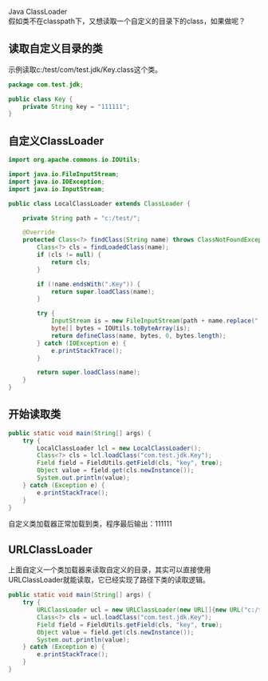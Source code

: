 Java ClassLoader<br />假如类不在classpath下，又想读取一个自定义的目录下的class，如果做呢？
<a name="STwtD"></a>
## 读取自定义目录的类
示例读取c:/test/com/test.jdk/Key.class这个类。
```java
package com.test.jdk;

public class Key {
    private String key = "111111";
}
```
<a name="ZMdeB"></a>
## 自定义ClassLoader
```java
import org.apache.commons.io.IOUtils;

import java.io.FileInputStream;
import java.io.IOException;
import java.io.InputStream;

public class LocalClassLoader extends ClassLoader {

    private String path = "c:/test/";

    @Override
    protected Class<?> findClass(String name) throws ClassNotFoundException {
        Class<?> cls = findLoadedClass(name);
        if (cls != null) {
            return cls;
        }

        if (!name.endsWith(".Key")) {
            return super.loadClass(name);
        }

        try {
            InputStream is = new FileInputStream(path + name.replace(".", "/") + ".class");
            byte[] bytes = IOUtils.toByteArray(is);
            return defineClass(name, bytes, 0, bytes.length);
        } catch (IOException e) {
            e.printStackTrace();
        }

        return super.loadClass(name);
    }
}
```
<a name="mN851"></a>
## 开始读取类
```java
public static void main(String[] args) {
    try {
        LocalClassLoader lcl = new LocalClassLoader();
        Class<?> cls = lcl.loadClass("com.test.jdk.Key");
        Field field = FieldUtils.getField(cls, "key", true);
        Object value = field.get(cls.newInstance());
        System.out.println(value);
    } catch (Exception e) {
        e.printStackTrace();
    }
}
```
自定义类加载器正常加载到类，程序最后输出：111111
<a name="woaq4"></a>
## URLClassLoader
上面自定义一个类加载器来读取自定义的目录，其实可以直接使用URLClassLoader就能读取，它已经实现了路径下类的读取逻辑。
```java
public static void main(String[] args) {
    try {
        URLClassLoader ucl = new URLClassLoader(new URL[]{new URL("c:/test/")});
        Class<?> cls = ucl.loadClass("com.test.jdk.Key");
        Field field = FieldUtils.getField(cls, "key", true);
        Object value = field.get(cls.newInstance());
        System.out.println(value);
    } catch (Exception e) {
        e.printStackTrace();
    }
}
```
